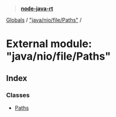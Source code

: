 > **[node-java-rt](../README.md)**

[Globals](../README.md) / ["java/nio/file/Paths"](_java_nio_file_paths_.md) /

# External module: "java/nio/file/Paths"

## Index

### Classes

* [Paths](../classes/_java_nio_file_paths_.paths.md)